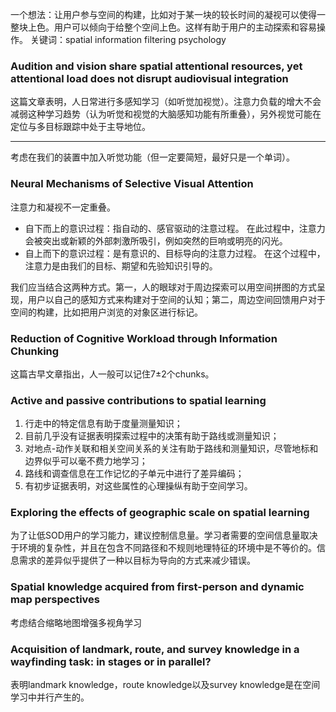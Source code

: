 一个想法：让用户参与空间的构建，比如对于某一块的较长时间的凝视可以使得一整块上色。用户可以倾向于给整个空间上色。这样有助于用户的主动探索和容易操作。
关键词：spatial information filtering psychology
### Audition and vision share spatial attentional resources, yet attentional load does not disrupt audiovisual integration
这篇文章表明，人日常进行多感知学习（如听觉加视觉）。注意力负载的增大不会减弱这种学习趋势（认为听觉和视觉的大脑感知功能有所重叠），另外视觉可能在定位与多目标跟踪中处于主导地位。  
****
考虑在我们的装置中加入听觉功能（但一定要简短，最好只是一个单词）。
### Neural Mechanisms of Selective Visual Attention
注意力和凝视不一定重叠。  
- 自下而上的意识过程：指自动的、感官驱动的注意过程。 在此过程中，注意力会被突出或新颖的外部刺激所吸引，例如突然的巨响或明亮的闪光。  
- 自上而下的意识过程：是有意识的、目标导向的注意力过程。 在这个过程中，注意力是由我们的目标、期望和先验知识引导的。  

我们应当结合这两种方式。第一，人的眼球对于周边探索可以用空间拼图的方式呈现，用户以自己的感知方式来构建对于空间的认知；第二，周边空间回馈用户对于空间的构建，比如把用户浏览的对象区进行标记。
### Reduction of Cognitive Workload through Information Chunking
这篇古早文章指出，人一般可以记住7±2个chunks。
### Active and passive contributions to spatial learning
1. 行走中的特定信息有助于度量测量知识；
2. 目前几乎没有证据表明探索过程中的决策有助于路线或测量知识；
3. 对地点-动作关联和相关空间关系的关注有助于路线和测量知识，尽管地标和边界似乎可以毫不费力地学习；
4. 路线和调查信息在工作记忆的子单元中进行了差异编码；
5. 有初步证据表明，对这些属性的心理操纵有助于空间学习。
### Exploring the effects of geographic scale on spatial learning
为了让低SOD用户的学习能力，建议控制信息量。学习者需要的空间信息量取决于环境的复杂性，并且在包含不同路径和不规则地理特征的环境中是不等价的。信息需求的差异似乎提供了一种以目标为导向的方式来减少错误。
### Spatial knowledge acquired from first-person and dynamic map perspectives
考虑结合缩略地图增强多视角学习  
### Acquisition of landmark, route, and survey knowledge in a wayfinding task: in stages or in parallel?
表明landmark knowledge，route knowledge以及survey knowledge是在空间学习中并行产生的。
